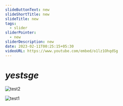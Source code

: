 ```yaml
---
slideButtonText: new
slideShortTitle: new
slideTitle: new
tags:
  - slider
sliderPointer:
  - new
sliderDescription: new
date: 2023-02-11T00:25:15+05:30
videoURL: https://www.youtube.com/embed/o1lz1OhqdSg
---
```

# ***y﻿estsge***

![test2](/assets/blog.svg "test2")

![test1](/assets/icecreamsocialphoto_00370.jpg "test1")